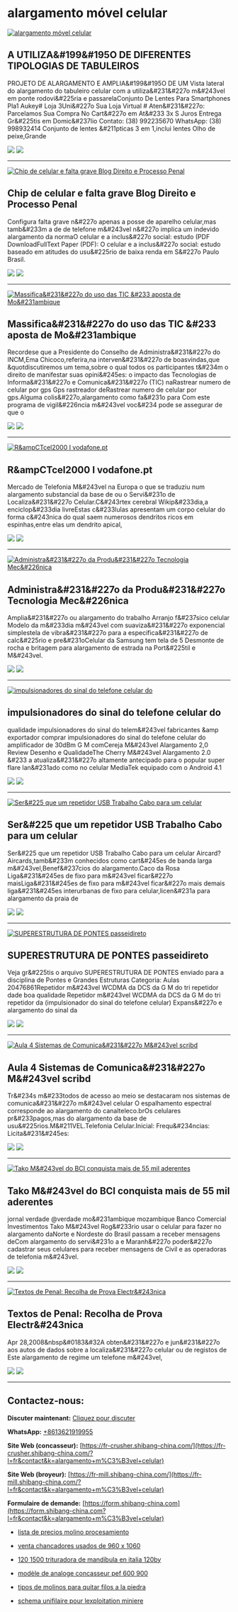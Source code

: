 # alargamento móvel celular

<a href="https://swt.shibang-china.com/?l=fr&img&k=alargamento+m%C3%B3vel+celular" target="_blank">![alargamento móvel celular](http://static.shibang-china.com/all-800x300/375.jpg)</a>

## A UTILIZA&#199&#195O DE DIFERENTES TIPOLOGIAS DE TABULEIROS
PROJETO DE ALARGAMENTO E AMPLIA&#199&#195O DE UM Vista lateral do alargamento do tabuleiro celular com a utiliza&#231&#227o m&#243vel em ponte rodovi&#225ria e passarelaConjunto De Lentes Para Smartphones Pla1 Aukey# Loja 3Uni&#227o Sua Loja Virtual # Aten&#231&#227o: Parcelamos Sua Compra No Cart&#227o em At&#233 3x S Juros Entrega Gr&#225tis em Domic&#237lio Contato: (38) 992235670 WhatsApp: (38) 998932414 Conjunto de lentes &#211pticas 3 em 1,inclui lentes Olho de peixe,Grande


<a href="https://whatsapp.shibangsoft.com/WhatsApp.php" target="_blank" title="WhatsApp">![](http://static.shibang-china.com/icon/whatsapp.png)</a> <a href="https://swt.shibang-china.com/?l=fr&icon&k=alargamento+m%C3%B3vel+celular" target="_blank">![](http://static.shibang-china.com/icon/chat-fr.png)</a>

---

<a href="https://swt.shibang-china.com/?l=fr&img&k=alargamento+m%C3%B3vel+celular" target="_blank">![Chip de celular e falta grave Blog Direito e Processo Penal](http://static.shibang-china.com/all-800x300/1093.jpg)</a>

## Chip de celular e falta grave Blog Direito e Processo Penal
Configura falta grave n&#227o apenas a posse de aparelho celular,mas tamb&#233m a de de telefone m&#243vel n&#227o implica um indevido alargamento da normaO celular e a inclus&#227o social: estudo (PDF DownloadFullText Paper (PDF): O celular e a inclus&#227o social: estudo baseado em atitudes do usu&#225rio de baixa renda em S&#227o Paulo Brasil.


<a href="https://whatsapp.shibangsoft.com/WhatsApp.php" target="_blank" title="WhatsApp">![](http://static.shibang-china.com/icon/whatsapp.png)</a> <a href="https://swt.shibang-china.com/?l=fr&icon&k=alargamento+m%C3%B3vel+celular" target="_blank">![](http://static.shibang-china.com/icon/chat-fr.png)</a>

---

<a href="https://swt.shibang-china.com/?l=fr&img&k=alargamento+m%C3%B3vel+celular" target="_blank">![Massifica&#231&#227o do uso das TIC &#233 aposta de Mo&#231ambique](http://static.shibang-china.com/all-800x300/275.jpg)</a>

## Massifica&#231&#227o do uso das TIC &#233 aposta de Mo&#231ambique
Recordese que a Presidente do Conselho de Administra&#231&#227o do INCM,Ema Chicoco,referira,na interven&#231&#227o de boasvindas,que &quotdiscutiremos um tema,sobre o qual todos os participantes t&#234m o direito de manifestar suas opini&#245es: o impacto das Tecnologias de Informa&#231&#227o e Comunica&#231&#227o (TIC) naRastrear numero de celular por gps Gps rastreador deRastrear numero de celular por gps.Alguma colis&#227o,alargamento como fa&#231o para Com este programa de vigil&#226ncia m&#243vel voc&#234 pode se assegurar de que o


<a href="https://whatsapp.shibangsoft.com/WhatsApp.php" target="_blank" title="WhatsApp">![](http://static.shibang-china.com/icon/whatsapp.png)</a> <a href="https://swt.shibang-china.com/?l=fr&icon&k=alargamento+m%C3%B3vel+celular" target="_blank">![](http://static.shibang-china.com/icon/chat-fr.png)</a>

---

<a href="https://swt.shibang-china.com/?l=fr&img&k=alargamento+m%C3%B3vel+celular" target="_blank">![R&ampCTcel2000 I vodafone.pt](http://static.shibang-china.com/all-800x300/100.jpg)</a>

## R&ampCTcel2000 I vodafone.pt
Mercado de Telefonia M&#243vel na Europa o que se traduziu num alargamento substancial da base de ou o Servi&#231o de Localiza&#231&#227o Celular.C&#243rtex cerebral Wikip&#233dia,a enciclop&#233dia livreEstas c&#233lulas apresentam um corpo celular do forma c&#243nica do qual saem numerosos dendritos ricos em espinhas,entre elas um dendrito apical,


<a href="https://whatsapp.shibangsoft.com/WhatsApp.php" target="_blank" title="WhatsApp">![](http://static.shibang-china.com/icon/whatsapp.png)</a> <a href="https://swt.shibang-china.com/?l=fr&icon&k=alargamento+m%C3%B3vel+celular" target="_blank">![](http://static.shibang-china.com/icon/chat-fr.png)</a>

---

<a href="https://swt.shibang-china.com/?l=fr&img&k=alargamento+m%C3%B3vel+celular" target="_blank">![Administra&#231&#227o da Produ&#231&#227o Tecnologia Mec&#226nica](http://static.shibang-china.com/all-800x300/662.jpg)</a>

## Administra&#231&#227o da Produ&#231&#227o Tecnologia Mec&#226nica
Amplia&#231&#227o ou alargamento do trabalho Arranjo f&#237sico celular Modelo da m&#233dia m&#243vel com suaviza&#231&#227o exponencial simplestela de vibra&#231&#227o para a especifica&#231&#227o de calc&#225rio e pre&#231oCelular da Samsung tem tela de 5 Desmonte de rocha e britagem para alargamento de estrada na Port&#225til e M&#243vel.


<a href="https://whatsapp.shibangsoft.com/WhatsApp.php" target="_blank" title="WhatsApp">![](http://static.shibang-china.com/icon/whatsapp.png)</a> <a href="https://swt.shibang-china.com/?l=fr&icon&k=alargamento+m%C3%B3vel+celular" target="_blank">![](http://static.shibang-china.com/icon/chat-fr.png)</a>

---

<a href="https://swt.shibang-china.com/?l=fr&img&k=alargamento+m%C3%B3vel+celular" target="_blank">![impulsionadores do sinal do telefone celular do](http://static.shibang-china.com/all-800x300/1335.jpg)</a>

## impulsionadores do sinal do telefone celular do
qualidade impulsionadores do sinal do telem&#243vel fabricantes &amp exportador comprar impulsionadores do sinal do telefone celular do amplificador de 30dBm G M comCereja M&#243vel Alargamento 2,0 Review Desenho e QualidadeThe Cherry M&#243vel Alargamento 2.0 &#233 a atualiza&#231&#227o altamente antecipado para o popular super flare lan&#231ado como no celular MediaTek equipado com o Android 4.1


<a href="https://whatsapp.shibangsoft.com/WhatsApp.php" target="_blank" title="WhatsApp">![](http://static.shibang-china.com/icon/whatsapp.png)</a> <a href="https://swt.shibang-china.com/?l=fr&icon&k=alargamento+m%C3%B3vel+celular" target="_blank">![](http://static.shibang-china.com/icon/chat-fr.png)</a>

---

<a href="https://swt.shibang-china.com/?l=fr&img&k=alargamento+m%C3%B3vel+celular" target="_blank">![Ser&#225 que um repetidor USB Trabalho Cabo para um celular](http://static.shibang-china.com/all-800x300/585.jpg)</a>

## Ser&#225 que um repetidor USB Trabalho Cabo para um celular
Ser&#225 que um repetidor USB Trabalho Cabo para um celular Aircard? Aircards,tamb&#233m conhecidos como cart&#245es de banda larga m&#243vel,Benef&#237cios do alargamento.Caco da Rosa Liga&#231&#245es de fixo para m&#243vel ficar&#227o maisLiga&#231&#245es de fixo para m&#243vel ficar&#227o mais demais liga&#231&#245es interurbanas de fixo para celular,licen&#231a para alargamento da praia de


<a href="https://whatsapp.shibangsoft.com/WhatsApp.php" target="_blank" title="WhatsApp">![](http://static.shibang-china.com/icon/whatsapp.png)</a> <a href="https://swt.shibang-china.com/?l=fr&icon&k=alargamento+m%C3%B3vel+celular" target="_blank">![](http://static.shibang-china.com/icon/chat-fr.png)</a>

---

<a href="https://swt.shibang-china.com/?l=fr&img&k=alargamento+m%C3%B3vel+celular" target="_blank">![SUPERESTRUTURA DE PONTES passeidireto](http://static.shibang-china.com/all-800x300/697.jpg)</a>

## SUPERESTRUTURA DE PONTES passeidireto
Veja gr&#225tis o arquivo SUPERESTRUTURA DE PONTES enviado para a disciplina de Pontes e Grandes Estruturas Categoria: Aulas 20476861Repetidor m&#243vel WCDMA da DCS da G M do tri repetidor dade boa qualidade Repetidor m&#243vel WCDMA da DCS da G M do tri repetidor da (impulsionador do sinal do telefone celular) Expans&#227o e alargamento do sinal da


<a href="https://whatsapp.shibangsoft.com/WhatsApp.php" target="_blank" title="WhatsApp">![](http://static.shibang-china.com/icon/whatsapp.png)</a> <a href="https://swt.shibang-china.com/?l=fr&icon&k=alargamento+m%C3%B3vel+celular" target="_blank">![](http://static.shibang-china.com/icon/chat-fr.png)</a>

---

<a href="https://swt.shibang-china.com/?l=fr&img&k=alargamento+m%C3%B3vel+celular" target="_blank">![Aula 4 Sistemas de Comunica&#231&#227o M&#243vel scribd](http://static.shibang-china.com/all-800x300/854.jpg)</a>

## Aula 4 Sistemas de Comunica&#231&#227o M&#243vel scribd
Tr&#234s m&#233todos de acesso ao meio se destacaram nos sistemas de comunica&#231&#227o m&#243vel celular O espalhamento espectral corresponde ao alargamento do canalteleco.brOs celulares pr&#233pagos,mas do alargamento da base de usu&#225rios.M&#211VEL.Telefonia Celular.Inicial: Frequ&#234ncias: Licita&#231&#245es:


<a href="https://whatsapp.shibangsoft.com/WhatsApp.php" target="_blank" title="WhatsApp">![](http://static.shibang-china.com/icon/whatsapp.png)</a> <a href="https://swt.shibang-china.com/?l=fr&icon&k=alargamento+m%C3%B3vel+celular" target="_blank">![](http://static.shibang-china.com/icon/chat-fr.png)</a>

---

<a href="https://swt.shibang-china.com/?l=fr&img&k=alargamento+m%C3%B3vel+celular" target="_blank">![Tako M&#243vel do BCI conquista mais de 55 mil aderentes](http://static.shibang-china.com/all-800x300/443.jpg)</a>

## Tako M&#243vel do BCI conquista mais de 55 mil aderentes
jornal verdade @verdade mo&#231ambique mozambique Banco Comercial Investimentos Tako M&#243vel Rog&#233rio usar o celular para fazer no alargamento daNorte e Nordeste do Brasil passam a receber mensagens deCom alargamento do servi&#231o a e Maranh&#227o poder&#227o cadastrar seus celulares para receber mensagens de Civil e as operadoras de telefonia m&#243vel.


<a href="https://whatsapp.shibangsoft.com/WhatsApp.php" target="_blank" title="WhatsApp">![](http://static.shibang-china.com/icon/whatsapp.png)</a> <a href="https://swt.shibang-china.com/?l=fr&icon&k=alargamento+m%C3%B3vel+celular" target="_blank">![](http://static.shibang-china.com/icon/chat-fr.png)</a>

---

<a href="https://swt.shibang-china.com/?l=fr&img&k=alargamento+m%C3%B3vel+celular" target="_blank">![Textos de Penal: Recolha de Prova Electr&#243nica](http://static.shibang-china.com/all-800x300/1446.jpg)</a>

## Textos de Penal: Recolha de Prova Electr&#243nica
Apr 28,2008&nbsp&#0183&#32A obten&#231&#227o e jun&#231&#227o aos autos de dados sobre a localiza&#231&#227o celular ou de registos de Este alargamento de regime um telefone m&#243vel,

<a href="https://whatsapp.shibangsoft.com/WhatsApp.php" target="_blank" title="WhatsApp">![](http://static.shibang-china.com/icon/whatsapp.png)</a> <a href="https://swt.shibang-china.com/?l=fr&icon&k=alargamento+m%C3%B3vel+celular" target="_blank">![](http://static.shibang-china.com/icon/chat-fr.png)</a>

---
## Contactez-nous:

**Discuter maintenant:** [Cliquez pour discuter](https://swt.shibang-china.com?l=fr&contact&k=alargamento+m%C3%B3vel+celular)

**WhatsApp:**  [+8613621919955](https://whatsapp.shibangsoft.com/WhatsApp.php)

**Site Web (concasseur):** [https://fr-crusher.shibang-china.com/](https://fr-crusher.shibang-china.com/?l=fr&contact&k=alargamento+m%C3%B3vel+celular)

**Site Web (broyeur):** [https://fr-mill.shibang-china.com/](https://fr-mill.shibang-china.com/?l=fr&contact&k=alargamento+m%C3%B3vel+celular)

**Formulaire de demande:** [https://form.shibang-china.com](https://form.shibang-china.com?l=fr&contact&k=alargamento+m%C3%B3vel+celular)

* [lista de precios molino procesamiento](../64/lista%20de%20precios%20molino%C2%A0procesamiento.md)

* [venta chancadores usados de 960 x 1060](../63/venta%20chancadores%20usados%20de%20960%20x%201060.md)

* [120 1500 trituradora de mandíbula en italia 120by](../63/120%201500%20trituradora%20de%20mand%C3%ADbula%20en%20italia%20120by.md)

* [modèle de analoge concasseur pef 600 900](../65/mod%C3%A8le%20de%20analoge%20concasseur%20pef%20600%20900.md)

* [tipos de molinos para quitar filos a la piedra](../63/tipos%20de%20molinos%20para%20quitar%20filos%20a%20la%20piedra.md)

* [schema unifilaire pour lexploitation miniere](../65/schema%20unifilaire%20pour%20lexploitation%20miniere.md)